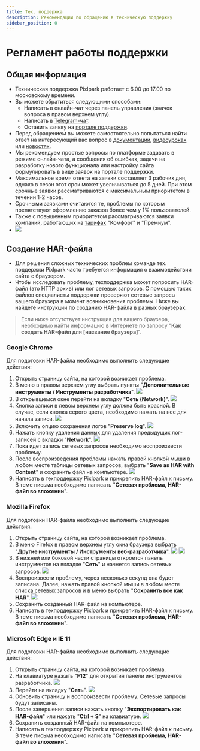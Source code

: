 ```yaml
---
title: Тех. поддержка
description: Рекомендации по обращению в техническую поддержку
sidebar_position: 0
---
```


# Регламент работы поддержки
## Общая информация
* Техническая поддержка Pixlpark работает с 6.00 до 17.00 по московскому времени.
* Вы можете обратиться следующими способами:
    + Написать в онлайн-чат через панель управления (значок вопроса в правом верхнем углу).
    + Написать в [Telegram-чат](https://t.me/PixlparkSupportBot).
    + Оставить заявку на [портале поддержки](http://support.pixlpark.ru/). 
* Перед обращением вы можете самостоятельно попытаться найти ответ на интересующий вас вопрос в [документации](https://docs.pixlpark.ru/), [видеоуроках](https://www.youtube.com/@pixlpark/videos) или [новостях](https://pixlpark.ru/news).
* Мы рекомендуем простые вопросы по платформе задавать в режиме онлайн-чата, а сообщения об ошибках, задачи на разработку нового функционала или настройку сайта формулировать в виде заявок на портале поддержки.
* Максимальное время ответа на заявки составляет 3 рабочих дня, однако в сезон этот срок может увеличиваться до 5 дней. При этом срочные заявки рассматриваются с максимальным приоритетом в течении 1-2 часов.
* Срочными заявками считаются те, проблемы по которым препятствуют оформлению заказов более чем у 1% пользователей.
* Также с повышенным приоритетом рассматриваются заявки компаний, работающих на [тарифах](https://pixlpark.ru/plans) "Комфорт" и "Премиум".
* ![](../_media/misc/admin-support.png)

## Создание HAR-файла
* Для решения сложных технических проблем команде тех. поддержки Pixlpark часто требуется информация о взаимодействии сайта с браузером.
* Чтобы исследовать проблему, техподдержка может попросить HAR-файл (это HTTP архив) или лог сетевых запросов. С помощью таких файлов специалисты поддержки проверяют сетевые запросы вашего браузера в момент возникновения проблемы. Ниже вы найдете инструкции по созданию HAR-файла в разных браузерах.
> Если ниже отсутствует инструкция для вашего браузера, необходимо найти информацию в Интернете по запросу "__Как создать HAR-файл для [название браузера]__".

### Google Chrome
Для подотовки HAR-файла необходимо выполнить следующие действия:
1. Открыть страницу сайта, на которой возникает проблема.
2. В меню в правом верхнем углу выбрать пункты "__Дополнительные инструменты / Инструменты разработчика__".
![](../_media/misc/har_chrome-01.png)
3. В открывшемся окне перейти на вкладку "__Сеть (Network)__".
![](../_media/misc/har_chrome-02.png)
4. Кнопка записи в левом верхнем углу должна быть красной. В случае, если кнопка серого цвета, необходимо нажать на нее для начала записи.
![](../_media/misc/har_chrome-03.png)
5. Включить опцию сохранения логов "__Preserve log__".
![](../_media/misc/har_chrome-04.png)
6. Нажать кнопку удаления данных для удаления предыдущих лог-записей с вкладки "__Network__".
![](../_media/misc/har_chrome-05.png)
7. Пока идет запись сетевых запросов необходимо воспроизвести проблему.
8. После воспроизведения проблемы нажать правой кнопкой мыши в любом месте таблицы сетевых запросов, выбрать "__Save as HAR with Content__" и сохранить файл на компьютере.
![](../_media/misc/har_chrome-06.png)
9. Написать в техподдержку Pixlpark и прикрепить HAR-файл к письму. В теме письма необходимо написать "__Сетевая проблема, HAR-файл во вложении__".


### Mozilla Firefox
Для подотовки HAR-файла необходимо выполнить следующие действия:
1. Открыть страницу сайта, на которой возникает проблема.
2. В меню Firefox в правом верхнем углу окна браузера выбрать "__Другие инструменты / Инструменты веб-разработчика__".
![](../_media/misc/har_mozilla-01.png)
![](../_media/misc/har_mozilla-02.png)
3. В нижней или боковой части страницы откроется панель инструментов на вкладке "__Сеть__" и начнется запись сетевых запросов.
![](../_media/misc/har_mozilla-03.png)
4. Воспроизвести проблему, через несколько секунд она будет записана. Далее, нажать правой кнопкой мыши в любом месте списка сетевых запросов и в меню выбрать "__Сохранить все как HAR__".
![](../_media/misc/har_mozilla-04.png)
5. Сохранить созданный HAR-файл на компьютере.
6. Написать в техподдержку Pixlpark и прикрепить HAR-файл к письму. В теме письма необходимо написать "__Сетевая проблема, HAR-файл во вложении__".

### Microsoft Edge и IE 11
Для подотовки HAR-файла необходимо выполнить следующие действия:
1. Открыть страницу сайта, на которой возникает проблема.
2. На клавиатуре нажать "__F12__" для открытия панели инструментов разработчика.
![](../_media/misc/har_ie-01.png)
3. Перейти на вкладку "__Сеть__".
![](../_media/misc/har_ie-02.png)
4. Обновить страницу и воспроизвести проблему. Сетевые запросы будут записаны.
5. После завершения записи нажать кнопку "__Экспортировать как HAR-файл__" или нажать "__Ctrl + S__" на клавиатуре.
![](../_media/misc/har_ie-03.png)
6. Сохранить созданный HAR-файл на компьютере.
7. Написать в техподдержку Pixlpark и прикрепить HAR-файл к письму. В теме письма необходимо написать "__Сетевая проблема, HAR-файл во вложении__".